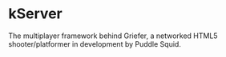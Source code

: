 kServer
=======

The multiplayer framework behind Griefer, a networked HTML5 shooter/platformer in development by Puddle Squid.
